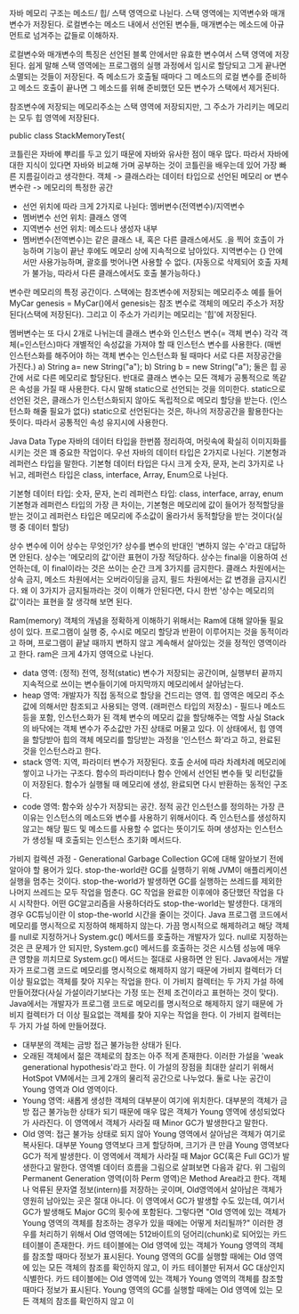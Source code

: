 자바 메모리 구조는 메소드/ 힙/ 스택 영역으로 나뉜다. 
스택 영역에는 지역변수와 매개 변수가 저장된다. 
로컬변수는 메소드 내에서 선언된 변수들, 매개변수는 메소드에 아규먼트로 넘겨주는 값들로 이해하자.

로컬변수와 매개변수의 특징은 선언된 블록 안에서만 유효한 변수여서 스택 영역에 저장된다. 쉽게 말해 스택 영역에는 프로그램의 실행 과정에서 임시로 할당되고 그게 끝나면 소멸되는 것들이 저장된다. 즉 메소드가 호출될 때마다 그 메소드의 로컬 변수를 준비하고 메소드 호출이 끝나면 그 메소드를 위해 준비했던 모든 변수가 스택에서 제거된다. 

참조변수에 저장되는 메모리주소는 스택 영역에 저장되지만, 그 주소가 가리키는 메모리는 모두 힙 영역에 저장된다. 

public class StackMemoryTest{

코틀린은 자바에 뿌리를 두고 있기 때문에 자바와 유사한 점이 매우 많다. 따라서 자바에 대한 지식이 있다면 자바와 비교해 가며 공부하는 것이 코틀린을 배우는데 있어 가장 빠른 지름길이라고 생각한다. 
객체 -> 클래스라는 데이터 타입으로 선언된 메모리 or 변수
변수란 -> 메모리의 특정한 공간
- 선언 위치에 따라 크게 2가지로 나뉜다: 멤버변수(전역변수)/지역변수
- 멤버변수 선언 위치: 클래스 영역
- 지역변수 선언 위치: 메소드나 생성자 내부
- 멤버변수(전역변수)는 같은 클래스 내, 혹은 다른 클래스에서도 .을 찍어 호출이 가능하며 기능이 끝난 후에도 메모리 상에 지속적으로 남아있다. 지역변수는 {} 안에서만 사용가능하며, 괄호를 벗어나면 사용할 수 없다. (자동으로 삭제되어 호출 자체가 불가능, 따라서 다른 클래스에서도 호출 불가능하다.)

변수란 메모리의 특정 공간이다. 
스택에는 참조변수에 저장되는 메모리주소 예를 들어 MyCar genesis = MyCar()에서 genesis는 참조 변수로 객체의 메모리 주소가 저장된다(스택에 저장된다). 그리고 이 주소가 가리키는 메모리는 '힙'에 저장된다. 

멤버변수는 또 다시 2개로 나뉘는데 클래스 변수와 인스턴스 변수(= 객체 변수)
각각 객체(=인스턴스)마다 개별적인 속성값을 가져야 할 때 인스턴스 변수를 사용한다. (매번 인스턴스화를 해주어야 하는 객체 변수는 인스턴스화 될 때마다 서로 다른 저장공간을 가진다.)
a) String a= new String("a");
b) String b = new String("a");
둘은 힙 공간에 서로 다른 메모리로 할당된다.
반대로 클래스 변수는 모든 객체가 공통적으로 똑같은 속성을 가질 때 사용한다.
다시 말해 static으로 선언되는 것을 의미한다. static으로 선언된 것은, 클래스가 인스턴스화되지 않아도 독립적으로 메모리 할당을 받는다. (인스턴스화 해줄 필요가 없다) static으로 선언된다는 것은, 하나의 저장공간을 활용한다는 뜻이다. 따라서 공통적인 속성 유지시에 사용한다. 

Java Data Type
자바의 데이터 타입을 한번쯤 정리하여, 머릿속에 확실히 이미지화를 시키는 것은 꽤 중요한 작업이다. 우선 자바의 데이터 타입은 2가지로 나뉜다. 기본형과 레퍼런스 타입을 말한다. 기본형 데이터 타입은 다시 크게 숫자, 문자, 논리 3가지로 나뉘고, 레퍼런스 타입은 class, interface, Array, Enum으로 나뉜다. 

기본형 데이터 타입: 숫자, 문자, 논리
레퍼런스 타입: class, interface, array, enum
기본형과 레퍼런스 타입의 가장 큰 차이는, 
기본형은 메모리에 값이 들어가 정적할당을 받는 것이고
레퍼런스 타입은 메모리에 주소값이 올라가서 동적할당을 받는 것이다(실행 중 데이터 할당)

상수
변수에 이어 상수는 무엇인가?
상수를 변수의 반대인 '변하지 않는 수'라고 대답하면 안된다.
상수는 '메모리의 값'이란 표현이 가장 적당하다. 상수는 final을 이용하여 선언하는데, 이 final이라는 것은 쓰이는 순간 크게 3가지를 금지한다. 클래스 차원에서는 상속 금지, 메소드 차원에서는 오버라이딩을 금지, 필드 차원에서는 값 변경을 금지시킨다. 왜 이 3가지가 금지될까라는 것이 이해가 안된다면, 다시 한번 '상수는 메모리의 값'이라는 표현을 잘 생각해 보면 된다.

Ram(memory)
객체의 개념을 정확하게 이해하기 위해서는 Ram에 대해 알아둘 필요성이 있다. 프로그램이 실행 중, 수시로 메모리 할당과 반환이 이루어지는 것을 동적이라고 하며, 프로그램이 끝날 때까지 변하지 않고 계속해서 살아있는 것을 정적인 영역이라고 한다. 
ram은 크게 4가지 영역으로 나뉜다.
- data 영역: (정적) 전역, 정적(static) 변수가 저장되는 공간이며, 실행부터 끝까지 지속적으로 쓰이는 변수들이기에 마지막까지 메모리에서 살아남는다.  
- heap 영역: 개발자가 직접 동적으로 할당을 건드리는 영역. 힙 영역은 메모리 주소 값에 의해서만 참조되고 사용되는 영역. (래퍼런스 타입의 저장소) - 필드나 메소드 등을 포함, 인스턴스화가 된 객체 변수의 메모리 값을 할당해주는 역할
사실 Stack의 바닥에는 객체 변수가 주소값만 가진 상태로 머물고 있다. 이 상태에서, 힙 영역을 할당받아 힙의 객체 메모리를 할당받는 과정을 '인스턴스 화'라고 하고, 완료된 것을 인스턴스라고 한다. 
- stack 영역: 지역, 파라미터 변수가 저장된다. 호출 순서에 따라 차례차례 메모리에 쌓이고 나가는 구조다. 함수의 파라미터나 함수 안에서 선언된 변수들 및 리턴값들이 저장된다. 함수가 실행될 때 메모리에 생성, 완료되면 다시 반환하는 동적인 구조다.  
- code 영역: 함수와 상수가 저장되는 공간. 정적 공간
인스턴스를 정의하는 가장 큰 이유는 인스턴스의 메소드와 변수를 사용하기 위해서이다. 즉 인스턴스를 생성하지 않고는 해당 필드 및 메소드를 사용할 수 없다는 뜻이기도 하며 생성자는 인스턴스가 생성될 때 호출되는 인스턴스 초기화 메서드다.

가비지 컬렉션 과정 - Generational Garbage Collection
GC에 대해 알아보기 전에 알아야 할 용어가 있다. stop-the-world란 GC를 실행하기 위해 JVM이 애플리케이션 실행을 멈추는 것이다. stop-the-world가 발생하면 GC를 실행하는 쓰레드를 제외한 나머지 쓰레드는 모두 작업을 멈춘다. GC 작업을 완료한 이후에야 중단했던 작업을 다시 시작한다. 어떤 GC알고리즘을 사용하더라도 stop-the-world는 발생한다. 대개의 경우 GC튜닝이란 이 stop-the-world 시간을 줄이는 것이다. Java 프로그램 코드에서 메모리를 명시적으로 지정하여 해제하지 않는다. 가끔 명시적으로 해제하려고 해당 객체를 null로 지정하거나 System.gc() 메서드를 호출하는 개발자가 있다. null로 지정하는 것은 큰 문제가 안 되지만, System.gc() 메서드를 호출하는 것은 시스템 성능에 매우 큰 영향을 끼치므로 System.gc() 메서드는 절대로 사용하면 안 된다.
Java에서는 개발자가 프로그램 코드로 메모리를 명시적으로 해제하지 않기 때문에 가비지 컬렉터가 더 이상 필요없는 객체를 찾아 지우는 작업을 한다. 이 가비지 컬렉터는 두 가지 가설 하에 만들어졌다(사실 가설이라기보다는 가정 또는 전제 조건이라고 표현하는 것이 맞다).
Java에서는 개발자가 프로그램 코드로 메모리를 명시적으로 해제하지 않기 때문에 가비지 컬렉터가 더 이상 필요없는 객체를 찾아 지우는 작업을 한다. 이 가비지 컬렉터는 두 가지 가설 하에 만들어졌다. 
- 대부분의 객체는 금방 접근 불가능한 상태가 된다.
- 오래된 객체에서 젊은 객체로의 참조는 아주 적게 존재한다. 
  이러한 가설을 'weak generational hypothesis'라고 한다. 이 가설의 장점을 최대한 살리기 위해서 HotSpot VM에서는 크게 2개의 물리적 공간으로 나누었다. 둘로 나눈 공간이 Young 영역과 Old 영역이다. 
- Young 영역: 새롭게 생성한 객체의 대부분이 여기에 위치한다. 대부분의 객체가 금방 접근 불가능한 상태가 되기 때문에 매우 많은 객체가 Young 영역에 생성되었다가 사라진다. 이 영역에서 객체가 사라질 때 Minor GC가 발생한다고 말한다.
- Old 영역: 접근 불가능 상태로 되지 않아 Young 영역에서 살아남은 객체가 여기로 복사된다. 대부분 Young 영역보다 크게 할당하며, 크기가 큰 만큼 Young 영역보다 GC가 적게 발생한다. 이 영역에서 객체가 사라질 때 Major GC(혹은 Full GC)가 발생한다고 말한다. 영역별 데이터 흐름을 그림으로 살펴보면 다음과 같다. 
위 그림의 Permanent Generation 영역(이하 Perm 영역)은 Method Area라고 한다. 객체나 억류된 문자열 정보(intern)를 저장하는 곳이며, Old영역에서 살아남은 객체가 영원히 남아있는 곳은 절대 아니다. 이 영역에서 GC가 발생할 수도 있는데, 여기서 GC가 발생해도 Major GC의 횟수에 포함된다. 
그렇다면 "Old 영역에 있는 객체가 Young 영역의 객체를 참조하는 경우가 있을 때에는 어떻게 처리될까?" 이러한 경우를 처리하기 위해서 Old 영역에는 512바이트의 덩어리(chunk)로 되어있는 카드 테이블이 존재한다. 카드 테이블에는 Old 영역에 있는 객체가 Young 영역의 객체를 참조할 때마다 정보가 표시된다. Young 영역의 GC를 실행할 때에는 Old 영역에 있는 모든 객체의 참조를 확인하지 않고, 이 카드 테이블만 뒤져서 GC 대상인지 식별한다. 카드 테이블에는 Old 영역에 있는 객체가 Young 영역의 객체를 참조할 때마다 정보가 표시된다. Young 영역의 GC를 실행할 때에는 Old 영역에 있는 모든 객체의 참조를 확인하지 않고 이 
